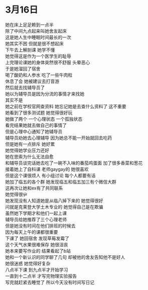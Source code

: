 # 3月16日  
她在床上足足赖到一点半  
除了中间九点起来叫她舍友起床  
这是她人生中睡眠时间最长的一次  
她其实不困  但就是很不想起床  
下午去上解剖课  她学不懂  
她觉得这是作为一个医学生的耻辱  
上完理论课她的身体突然很不舒服  头晕恶心  
于是她溜回了宿舍  
喝了酸奶和人参水  吃了一些牛肉粒  
休息了会  她被建议去打音游  
然后就去找辅导员了  
她以为辅导员是因为分流的事情才来找她  
其实不是  
她之前在学校官网查资料  她忘记她是去查什么资料了  这不重要  
她看到了很多测试题  她觉得很好玩  
她做了两个  一个心理状态  一个孤独状态  
看完结果她就去做自己的事情了  
但是心理中心通知了她辅导员  
辅导员劝她去心理辅导  因为她总不能一开始就回去吃药  
但是她有一点排斥  她好累  
她觉得她学业压力还好  
她在思索为什么无法自愈  
和辅导员谈完话她去吃了一碗不入味的番茄鸡蛋面  加了很多香菜和葱花  
接着她上了自科课  老师gaygay的  她很喜欢  
但是这个课很烦人  有小组讨论  每个人都要有话  
她加了临五的各个群  她发现临五和临五加三有个微信大群  
这再次让她和ex有了共同联系  
她觉得很屮  
她发现没有人知道她是从临八掉下来的  她觉得很好  
问就是克莱登大学土木专业的  她觉得自己是在欺骗  
虽然她下学期才和他们一起上课  
辅导员给她推荐了三个心理老师  
但是她没有时间在他们排班的时候去  
因为每天上午的课都很重要  
下课了  她回宿舍  发现草莓发霉了  
这个天气水果很难保存  她很沮丧  
她本来要写作业的  结果看起了b站  
她和一个新认识的同学聊了几句  却被他的舍友告知他不是好人  
她很迷惑  她觉得好复杂  
八点半下课  到九点半才开始学习  
一直到十二点半  才写完物理实验报告  
写完就赶紧去睡觉了  所以今天没有时间写日记
